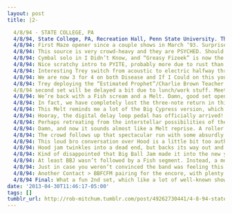```yaml
---
layout: post
title: |2-

  4/8/94 - STATE COLLEGE, PA
  4/8/94, State College, PA, Recreation Hall, Penn State University. This one was part of my original tape collection: http://www.phishtracks.com/shows/1994-04-08 …
  4/8/94: First Maze opener since a couple shows in March ‘93. Surprised it isn’t used there more often, good way to limber up.
  4/8/94: This source is very crowd-heavy and they are PSYCHED. Should be an interesting angle on what has been a pretty sterile tour so far.
  4/8/94: Cymbal solo in I Didn’t Know, and “Greasy Fizeek” is now the preferred nomenclature. “Mimi Fizeek” also makes an appearance.
  4/8/94: Nice scratchy intro to PYITE, probably more due to rust than improvisational intent, but I’ll take it.
  4/8/94: Interesting Trey switch from acoustic to electric halfway through The Horse — due to crowd noise, or tech difficulties?
  4/8/94: We are now 3 for 4 on both Disease and If I Could on this young tour. Oddly, they’re usually both about the same length.
  4/8/94: Trey deploying the “Estimated Prophet”/Charlie Brown Teacher effect for his Lawn Boy solo. (belated #RSD-relevant tweet)
  4/8/94 second set will be delayed a bit due to lunch/work stuff. Meet me back here around 2 CDT.
  4/8/94: We’re back with a Fish scream and a Melt. Damn, good set openers in this show, and this one gets off to a dark, disorienting start.
  4/8/94: In fact, we have completely lost the three-note return in this Melt. Trey spiraling around Mike’s climbing bass, superb.
  4/8/94: This Melt reminds me a lot of the Big Cypress version, which I would not have said about any 93 Melt. More modern textures.
  4/8/94: Hooray, the digital delay loop pedal has officially arrived! Trey unspools a loop in the Ice breakdown and new space is discovered.
  4/8/94: Perhaps retreating from the interstellar possibilities of the DDL, It’s Ice quickly swerves into a bluesier (still excellent) jam.
  4/8/94: Damn, and now it sounds almost like a Melt reprise. A roller coaster 15-minute (!) It’s Ice, so much more than just the DDL jam.
  4/8/94: The crowd follows up that spectacular run with some absurdly off-time clapping over Sparkle. Shame on you, Nittany Lions.
  4/8/94: This loud bro conversation over Hood is a little bit too authentic a document of the live Phish experience.
  4/8/94: Hood jam twinkles into a dead end, but backs its way out and recovers for a thrilling, multi-peak finale. Again, very modern.
  4/8/94: Kind of disappointed that Big Ball Jam made it into the new year, but they’re playing with house money at this point, so.
  4/8/94: At least BBJ wasn’t followed by a Fish segment. Instead, a mostly linear, melodic Bowie with a few brief detours towards the end.
  4/8/94: Just in case you weren’t convinced the band was feeling this set, some bonus Zep and Yes teases thrown into Suzy.
  4/8/94: Another Contact > BBFCFM pairing for the encore, with plenty of Fish banter at/about his Mom.
  4/8/94 Final: What a fun 2nd set, which like a lot of well-known shows, provides a glimpse at the future. Could pass for anytime late 90s.
date: '2013-04-30T11:46:17-05:00'
tags: []
tumblr_url: http://rob-mitchum.tumblr.com/post/49262730441/4-8-94-state-college-pa-4-8-94-state-college
---
```

